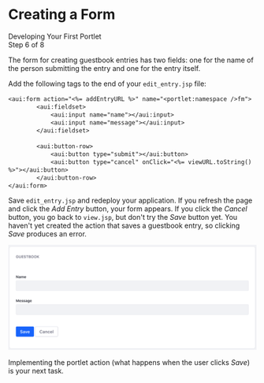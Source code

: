 # Creating a Form [](id=creating-a-form)

<div class="learn-path-step">
    <p>Developing Your First Portlet<br>Step 6 of 8</p>
</div>

The form for creating guestbook entries has two fields: one for the name of the
person submitting the entry and one for the entry itself. 

Add the following tags to the end of your `edit_entry.jsp` file: 

    <aui:form action="<%= addEntryURL %>" name="<portlet:namespace />fm">
            <aui:fieldset>
                <aui:input name="name"></aui:input>
                <aui:input name="message"></aui:input>
            </aui:fieldset>

            <aui:button-row>
                <aui:button type="submit"></aui:button>
                <aui:button type="cancel" onClick="<%= viewURL.toString() %>"></aui:button>
            </aui:button-row>
    </aui:form>

Save `edit_entry.jsp` and redeploy your application. If you refresh the page and
click the *Add Entry* button, your form appears. If you click the *Cancel*
button, you go back to `view.jsp`, but don't try the *Save* button yet. You
haven't yet created the action that saves a guestbook entry, so clicking *Save*
produces an error.

![Figure 1: This is the Guestbook application's form for adding entries.](../../../images/first-guestbook-portlet-edit-entry.png)

Implementing the portlet action (what happens when the user clicks *Save*) is
your next task. 
